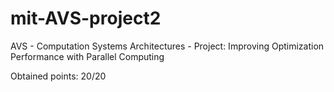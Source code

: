 # mit-AVS-project2
AVS - Computation Systems Architectures - Project: Improving Optimization Performance with Parallel Computing

Obtained points: 20/20
